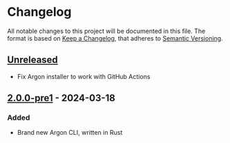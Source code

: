 # Changelog

All notable changes to this project will be documented in this file.
The format is based on [Keep a Changelog](https://keepachangelog.com/en/1.1.0/), that adheres to [Semantic Versioning](https://semver.org/spec/v2.0.0.html).

## [Unreleased]

- Fix Argon installer to work with GitHub Actions

## [2.0.0-pre1] - 2024-03-18

### Added

- Brand new Argon CLI, written in Rust

[Unreleased]: https://github.com/argon-rbx/argon/compare/2.0.0-pre1...HEAD
[2.0.0-pre1]: https://github.com/argon-rbx/argon/compare/3057ca895492519fc29e7ab0bd8bdebc86d3e53c...2.0.0-pre1
